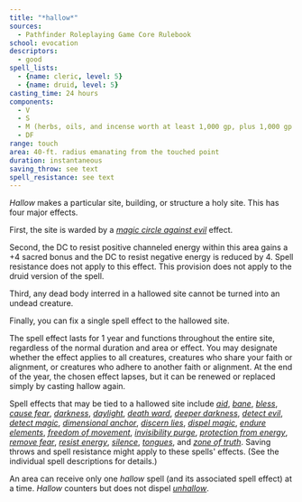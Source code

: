 ```yaml
---
title: "*hallow*"
sources:
  - Pathfinder Roleplaying Game Core Rulebook
school: evocation
descriptors:
  - good
spell_lists:
  - {name: cleric, level: 5}
  - {name: druid, level: 5}
casting_time: 24 hours
components:
  - V
  - S
  - M (herbs, oils, and incense worth at least 1,000 gp, plus 1,000 gp per level of the spell to be included in the hallowed area)
  - DF
range: touch
area: 40-ft. radius emanating from the touched point
duration: instantaneous
saving_throw: see text
spell_resistance: see text
---
```


*Hallow* makes a particular site, building, or structure a holy site. This has four major effects.

First, the site is warded by a [*magic circle against evil*](/spells/magic-circle-against-evil/) effect.

Second, the DC to resist positive channeled energy within this area gains a +4 sacred bonus and the DC to resist negative energy is reduced by 4. Spell resistance does not apply to this effect. This provision does not apply to the druid version of the spell.

Third, any dead body interred in a hallowed site cannot be turned into an undead creature.

Finally, you can fix a single spell effect to the hallowed site.

The spell effect lasts for 1 year and functions throughout the entire site, regardless of the normal duration and area or effect. You may designate whether the effect applies to all creatures, creatures who share your faith or alignment, or creatures who adhere to another faith or alignment. At the end of the year, the chosen effect lapses, but it can be renewed or replaced simply by casting hallow again.

Spell effects that may be tied to a hallowed site include [*aid*](/spells/aid/), [*bane*](/spells/bane/), [*bless*](/spells/bless/), [*cause fear*](/spells/cause-fear/), [*darkness*](/spells/darkness/), [*daylight*](/spells/daylight/), [*death ward*](/spells/death-ward/), [*deeper darkness*](/spells/deeper-darkness/), [*detect evil*](/spells/detect-evil/), [*detect magic*](/spells/detect-magic/), [*dimensional anchor*](/spells/dimensional-anchor/), [*discern lies*](/spells/discern-lies/), [*dispel magic*](/spells/dispel-magic/), [*endure elements*](/spells/endure-elements/), [*freedom of movement*](/spells/freedom-of-movement/), [*invisibility purge*](/spells/invisibility-purge/), [*protection from energy*](/spells/protection-from-energy/), [*remove fear*](/spells/remove-fear/), [*resist energy*](/spells/resist-energy/), [*silence*](/spells/silence/), [*tongues*](/spells/tongues/), and [*zone of truth*](/spells/zone-of-truth/). Saving throws and spell resistance might apply to these spells' effects. (See the individual spell descriptions for details.)

An area can receive only one *hallow* spell (and its associated spell effect) at a time. *Hallow* counters but does not dispel [*unhallow*](/spells/unhallow/).

